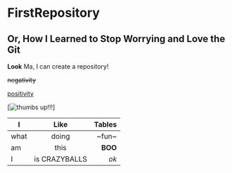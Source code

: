 # FirstRepository
## Or, How I Learned to Stop Worrying and Love the Git

**Look** Ma, I can create a repository!

~~negativity~~

[positivity](https://www.uspacenetwork.com/wp-content/uploads/2015/12/Keep-Customers-Satisfied.jpg "positivity")

[![thumbs up!!!](https://www.uspacenetwork.com/wp-content/uploads/2015/12/Keep-Customers-Satisfied.jpg)]

| I             | Like          | Tables|
| ------------- |:-------------:| -----:|
| what          | doing         | ~fun~ |
| am            | this          | **BOO**|
| I             | is CRAZYBALLS |   *ok* |
